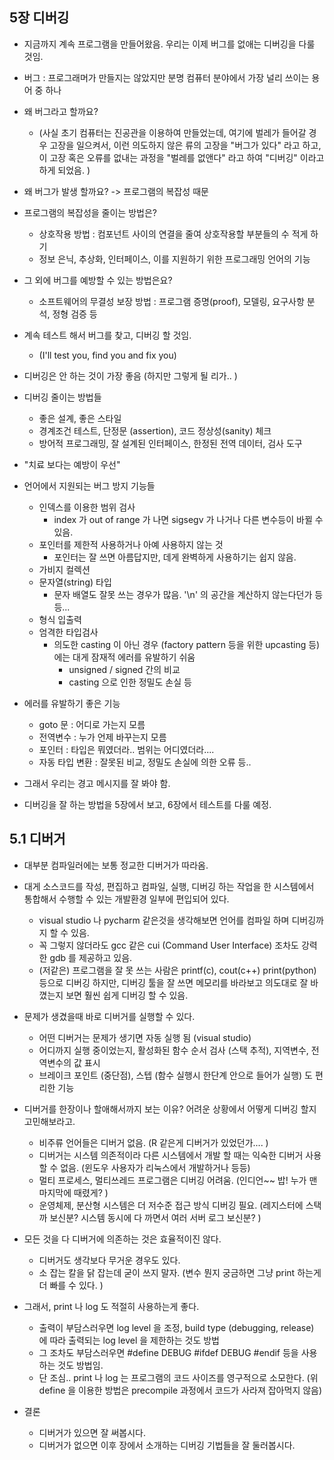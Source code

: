 ## 5장 디버깅

- 지금까지 계속 프로그램을 만들어왔음.  우리는 이제 버그를 없애는 디버깅을 다룰 것임.   
- 버그 : 프로그래머가 만들지는 않았지만 분명 컴퓨터 분야에서 가장 널리 쓰이는 용어 중 하나  
- 왜 버그라고 할까요? 
	- (사실 초기 컴퓨터는 진공관을 이용하여 만들었는데, 여기에 벌레가 들어갈 경우 고장을 일으켜서, 이런 의도하지 않은 류의 고장을 "버그가 있다" 라고 하고, 이 고장 혹은 오류를 없내는 과정을 "벌레를 없앤다" 라고 하여 "디버깅" 이라고 하게 되었음. )

 - 왜 버그가 발생 할까요? -> 프로그램의 복잡성 때문
 - 프로그램의 복잡성을 줄이는 방법은? 
	- 상호작용 방법 : 컴포넌트 사이의 연결을 줄여 상호작용할 부분들의 수 적게 하기  
	- 정보 은닉, 추상화, 인터페이스, 이를 지원하기 위한 프로그래밍 언어의 기능  
- 그 외에 버그를 예방할 수 있는 방법은요? 
	- 소프트웨어의 무결성 보장 방법 : 프로그램 증명(proof), 모델링, 요구사항 분석, 정형 검증 등  
  
- 계속 테스트 해서 버그를 찾고, 디버깅 할 것임.  
	- (I'll test you, find you and fix you)  


- 디버깅은 안 하는 것이 가장 좋음 (하지만 그렇게 될 리가.. )  
- 디버깅 줄이는 방법들  
	- 좋은 설계, 좋은 스타일  
	- 경계조건 테스트, 단정문 (assertion), 코드 정상성(sanity) 체크  
	- 방어적 프로그래밍, 잘 설계된 인터페이스, 한정된 전역 데이터, 검사 도구  
- "치료 보다는 예방이 우선"  
  
- 언어에서 지원되는 버그 방지 기능들  
	- 인덱스를 이용한 범위 검사 
		- index 가 out of range 가 나면 sigsegv 가 나거나 다른 변수등이 바뀔 수 있음. 
	- 포인터를 제한적 사용하거나 아예 사용하지 않는 것 
		- 포인터는 잘 쓰면 아름답지만, 데게 완벽하게 사용하기는 쉽지 않음. 
	- 가비지 컬렉션 
	- 문자열(string) 타입
		- 문자 배열도 잘못 쓰는 경우가 많음. '\\n' 의 공간을 계산하지 않는다던가 등등... 
	- 형식 입출력  
	- 엄격한 타입검사  
		- 의도한 casting 이 아닌 경우 (factory pattern 등을 위한 upcasting 등) 에는 대게 잠재적 에러를 유발하기 쉬움 
			- unsigned / signed 간의 비교
			- casting 으로 인한 정밀도 손실 등
  
- 에러를 유발하기 좋은 기능  
	- goto 문  : 어디로 가는지 모름
	- 전역변수  : 누가 언제 바꾸는지 모름
	- 포인터  : 타입은 뭐였더라.. 범위는 어디였더라.... 
	- 자동 타입 변환  : 잘못된 비교, 정밀도 손실에 의한 오류 등.. 
  
- 그래서 우리는 경고 메시지를 잘 봐야 함.  
- 디버깅을 잘 하는 방법을 5장에서 보고, 6장에서 테스트를 다룰 예정.  
  
  
  
## 5.1 디버거  
  
- 대부분 컴파일러에는 보통 정교한 디버거가 따라옴. 
- 대게 소스코드를 작성, 편집하고 컴파일, 실행, 디버깅 하는 작업을 한 시스템에서 통합해서 수행할 수 있는 개발환경 일부에 편입되어 있다.  
	- visual studio 나 pycharm 같은것을 생각해보면 언어를 컴파일 하며 디버깅까지 할 수 있음.  
	- 꼭 그렇지 않더라도 gcc 같은 cui (Command User Interface) 조차도 강력한 gdb 를 제공하고 있음.  
	- (저같은) 프로그램을 잘 못 쓰는 사람은 printf(c), cout(c++) print(python) 등으로 디버깅 하지만, 디버깅 툴을 잘 쓰면 메모리를 바라보고 의도대로 잘 바꼈는지 보면 훨씬 쉽게 디버깅 할 수 있음.  
  
- 문제가 생겼을때 바로 디버거를 실행할 수 있다.  
	- 어떤 디버거는 문제가 생기면 자동 실행 됨 (visual studio)  
	- 어디까지 실행 중이었는지, 활성화된 함수 순서 검사 (스택 추적), 지역변수, 전역변수의 값 표시  
	- 브레이크 포인트 (중단점), 스텝 (함수 실행시 한단계 안으로 들어가 실행) 도 편리한 기능  
  
- 디버거를 한장이나 할애해서까지 보는 이유? 어려운 상황에서 어떻게 디버깅 할지 고민해보라고.  
	- 비주류 언어들은 디버거 없음. (R 같은게 디버거가 있었던가.... )  
	- 디버거는 시스템 의존적이라 다른 시스템에서 개발 할 때는 익숙한 디버거 사용할 수 없음. (윈도우 사용자가 리눅스에서 개발하거나 등등)  
	- 멀티 프로세스, 멀티쓰레드 프로그램은 디버깅 어려움. (인디언~~ 밥! 누가 맨 마지막에 때렸게? )  
	- 운영체제, 분산형 시스템은 더 저수준 접근 방식 디버깅 필요. (레지스터에 스택 까 보신분? 시스템 동시에 다 까면서 여러 서버 로그 보신분? )  
  
- 모든 것을 다 디버거에 의존하는 것은 효율적이진 않다.  
	- 디버거도 생각보다 무거운 경우도 있다.  
	- 소 잡는 칼을 닭 잡는데 굳이 쓰지 말자. (변수 뭔지 궁금하면 그냥 print 하는게 더 빠를 수 있다. )  
  
- 그래서, print 나 log 도 적절히 사용하는게 좋다.  
	- 출력이 부담스러우면 log level 을 조정, build type (debugging, release) 에 따라 출력되는 log level 을 제한하는 것도 방법  
	- 그 조차도 부담스러우면 #define DEBUG #ifdef DEBUG #endif 등을 사용하는 것도 방법임.  
	- 단 조심.. print 나 log 는 프로그램의 코드 사이즈를 영구적으로 소모한다. (위 define 을 이용한 방법은 precompile 과정에서 코드가 사라져 잡아먹지 않음)  

- 결론
	- 디버거가 있으면 잘 써봅시다.  
	- 디버거가 없으면 이후 장에서 소개하는 디버깅 기법들을 잘 둘러봅시다.
